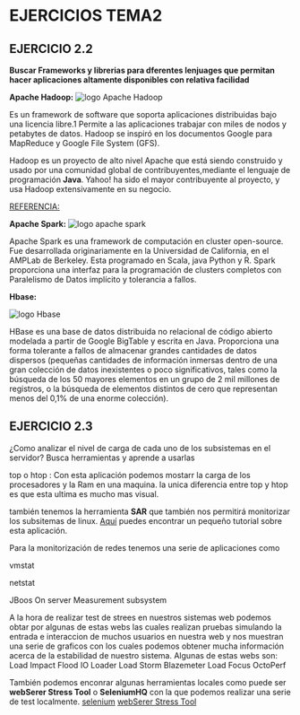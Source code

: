 

# EJERCICIOS TEMA2

## EJERCICIO 2.2
**Buscar Frameworks y librerias para dferentes lenjuages que permitan hacer aplicaciones altamente disponibles con relativa facilidad**


**Apache Hadoop:**
![logo Apache Hadoop](https://upload.wikimedia.org/wikipedia/commons/0/0e/Hadoop_logo.svg)



Es un framework de software que soporta aplicaciones distribuidas bajo una licencia libre.1​ Permite a las aplicaciones trabajar con miles de nodos y petabytes de datos. Hadoop se inspiró en los documentos Google para MapReduce y Google File System (GFS).

Hadoop es un proyecto de alto nivel Apache que está siendo construido y usado por una comunidad global de contribuyentes,mediante el lenguaje de programación **Java**. Yahoo! ha sido el mayor contribuyente al proyecto, y usa Hadoop extensivamente en su negocio.

[REFERENCIA:](https://es.wikipedia.org/wiki/Apache_Hadoop)




**Apache Spark:**
![logo apache spark](https://upload.wikimedia.org/wikipedia/commons/f/f3/Apache_Spark_logo.svg)



Apache Spark es una framework de computación en cluster open-source. Fue desarrollada originariamente en la Universidad de California, en el AMPLab de Berkeley. Esta programado en Scala, java Python y R.
Spark proporciona una interfaz para la programación de clusters completos con Paralelismo de Datos implícito y tolerancia a fallos.






**Hbase:**

![logo Hbase](http://hbase.apache.org/images/hbase_logo_with_orca_large.png)

HBase es una base de datos distribuida no relacional de código abierto modelada a partir de Google BigTable y escrita en Java.
Proporciona una forma tolerante a fallos de almacenar grandes cantidades de datos dispersos (pequeñas cantidades de información inmersas dentro de una gran colección de datos inexistentes o poco significativos, tales como la búsqueda de los 50 mayores elementos en un grupo de 2 mil millones de registros, o la búsqueda de elementos distintos de cero que representan menos del 0,1% de una enorme colección).


## EJERCICIO 2.3

¿Como analizar el nivel de carga de cada uno de los subsistemas en el servidor? Busca herramientas y aprende a usarlas





top o htop : Con esta aplicación podemos mostarr la carga de los procesadores y la Ram en una maquina. la unica diferencia entre top y htop es que esta ultima es mucho mas visual.

también tenemos la herramienta **SAR** que también nos permitirá monitorizar los subsitemas de linux. [Aquí](https://www.thegeekstuff.com/2011/03/sar-examples/) puedes encontrar un pequeño tutorial sobre esta aplicación.


Para la monitorización de redes tenemos una serie de aplicaciones como 




vmstat

netstat

JBoos On server Measurement subsystem





A la hora de realizar test de strees en nuestros sistemas web podemos obtar por algunas de estas webs las cuales realizan pruebas simulando la entrada e interaccion de muchos usuarios en nuestra web y nos muestran una serie de graficos con los cuales podemos obtener mucha información acerca de la estabilidad de nuestro sistema. Algunas de estas webs son:
    Load Impact
    Flood IO
    Loader
    Load Storm
    Blazemeter
    Load Focus
    OctoPerf

También podemos enconrar algunas herramientas locales como puede ser **webSerer Stress Tool** o **SeleniumHQ** con la que podemos realizar una serie de test localmente.
[selenium](https://docs.seleniumhq.org/)
[webSerer Stress Tool](http://blog.jmacoe.com/aplicaciones/webserver-stress-tool/)







